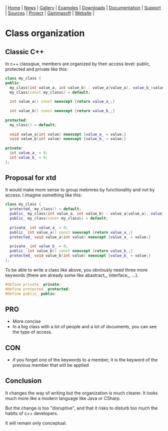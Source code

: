 | [Home](home.md) | [News](news.md) | [Gallery](gallery.md) | [Examples](examples.md) | [Downloads](downloads.md) | [Documentation](documentation.md) | [Support](support.md) | [Sources](https://github.com/gammasoft71/xtd) | [Project](https://sourceforge.net/projects/xtdpro/) | [Gammasoft](gammasoft.md) | [Website](https://gammasoft71.github.io/xtd) |

# Class organization

## Classic C++

In c++ classqiue, members are organized by their access level: public, protected and private like this:

```c++
class my_class {
public:
  my_class(int value_a, int value_b) : value_a(value_a), value_b_(value_b) {}
  my_class(const my_class&) = default;
  
  int value_a() const noexcept {return value_a_;}
  
  int value_b() const noexcept {return value_b_;}
  
protected:
  my_class() = default;
  
  void value_a(int value) noexcept {value_a_ = value;}
  void value_b(int value) noexcept {value_b_ = value;}
  
private:
  int value_a_ = 0;
  int value_b_ = 0;
};
```

## Proposal for xtd

It would make more sense to group mebmres by functionality and not by access. I imagine something like this:

```c++
class my_class {
  protected_ my_class() = default;
  public_ my_class(int value_a, int value_b) : value_a(value_a), value_b_(value_b) {}
  public_ my_class(const my_class&) = default;
  
  private_ int value_a_ = 0;
  public_ int value_a() const noexcept {return value_a_;}
  protected_ void value_a(int value) noexcept {value_a_ = value;}
  
  private_ int value_b_ = 0;
  public_ int value_b() const noexcept {return value_b_;}
  protected_ void value_b(int value) noexcept {value_b_ = value;}    
};
```

To be able to write a class like above, you obviously need three more keywords (there are already some like abastract_, interface_, ...).

```c++
#define private_ private:
#define protected_ protected:
#define public_ public:
```

## PRO

* More concise
* In a big class with a lot of people and a lot of documents, you can see the type of access.

## CON

* if you forget one of the keywords to a member, it is the keyword of the previous member that will be applied

## Conclusion

It changes the way of writing but the organization is much clearer.
It looks much more like a modern language like Java or CSharp.

But the change is too "disruptive", and that it risks to disturb too much the habits of c++ developers. 

It will remain only conceptual.
